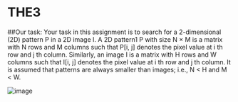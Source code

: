 # THE3
##Our task:
Your task in this assignment is to search for a 2-dimensional (2D) pattern P in a 2D image I.
A 2D pattern1 P with size N × M is a matrix with N rows and M columns such that P[i, j]
denotes the pixel value at i
th row and j
th column. Similarly, an image I is a matrix with H rows
and W columns such that I[i, j] denotes the pixel value at i
th row and j
th column. It is assumed
that patterns are always smaller than images; i.e., N < H and M < W.


![image](https://user-images.githubusercontent.com/96688864/217091123-d84f8436-bff3-4fdb-a985-b11b6d8ad4e6.png)
